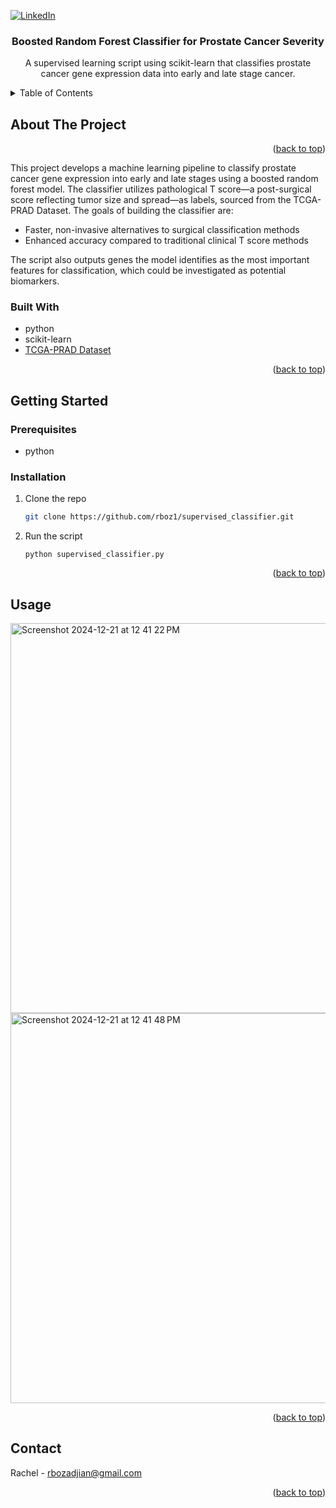 <!-- PROJECT SHIELDS -->
<!--
*** I'm using markdown "reference style" links for readability.
*** Reference links are enclosed in brackets [ ] instead of parentheses ( ).
*** See the bottom of this document for the declaration of the reference variables
*** for contributors-url, forks-url, etc. This is an optional, concise syntax you may use.
*** https://www.markdownguide.org/basic-syntax/#reference-style-links
-->
[![LinkedIn][linkedin-shield]][linkedin-url]



<!-- PROJECT LOGO -->
  <h3 align="center">Boosted Random Forest Classifier for Prostate Cancer Severity</h3>

  <p align="center">
    A supervised learning script using scikit-learn that classifies prostate cancer gene expression data into early and late stage cancer.

  </p>
</div>



<!-- TABLE OF CONTENTS -->
<details>
  <summary>Table of Contents</summary>
  <ol>
    <li>
      <a href="#about-the-project">About The Script</a>
      <ul>
        <li><a href="#built-with">Built With</a></li>
      </ul>
    </li>
    <li>
      <a href="#getting-started">Getting Started</a>
      <ul>
        <li><a href="#prerequisites">Prerequisites</a></li>
        <li><a href="#installation">Installation</a></li>
      </ul>
    </li>
    <li><a href="#usage">Usage</a></li>
    <li><a href="#contact">Contact</a></li>
  </ol>
</details>



<!-- ABOUT THE PROJECT -->
## About The Project



<p align="right">(<a href="#readme-top">back to top</a>)

This project develops a machine learning pipeline to classify prostate cancer gene expression into early and late stages using a boosted random forest model. 
The classifier utilizes pathological T score—a post-surgical score reflecting tumor size and spread—as labels, sourced from the TCGA-PRAD Dataset. The goals of building the classifier are:

- Faster, non-invasive alternatives to surgical classification methods
- Enhanced accuracy compared to traditional clinical T score methods

The script also outputs genes the model identifies as the most important features for classification, which could be investigated as potential biomarkers.


</p>

### Built With

- python
- scikit-learn
- [TCGA-PRAD Dataset](https://portal.gdc.cancer.gov/projects/TCGA-PRAD)




<p align="right">(<a href="#readme-top">back to top</a>)</p>



<!-- GETTING STARTED -->
## Getting Started

### Prerequisites
* python

### Installation

1. Clone the repo
   ```sh
   git clone https://github.com/rboz1/supervised_classifier.git
2. Run the script 
   ```
   python supervised_classifier.py
<p align="right">(<a href="#readme-top">back to top</a>)</p>



<!-- USAGE EXAMPLES -->
## Usage
<img width="624" alt="Screenshot 2024-12-21 at 12 41 22 PM" src="https://github.com/user-attachments/assets/83425e54-ec35-4bb9-ac72-7a4b09c1a1a3" />
<img width="624" alt="Screenshot 2024-12-21 at 12 41 48 PM" src="https://github.com/user-attachments/assets/5ad9f0c7-75e5-45d6-a8d8-ab146257e06b" />

<p align="right">(<a href="#readme-top">back to top</a>)</p>

<!-- CONTACT -->
## Contact

Rachel - rbozadjian@gmail.com

<p align="right">(<a href="#readme-top">back to top</a>)</p>

<!-- MARKDOWN LINKS & IMAGES -->
<!-- https://www.markdownguide.org/basic-syntax/#reference-style-links -->
[linkedin-shield]: https://img.shields.io/badge/-LinkedIn-black.svg?style=for-the-badge&logo=linkedin&colorB=555
[linkedin-url]: www.linkedin.com/in/rachel-bozadjian-203999109

